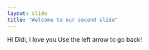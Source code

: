 ```yaml
---
layout: slide
title: "Welcome to our second slide"
---
```

Hi Didi, I love you
Use the left arrow to go back!
